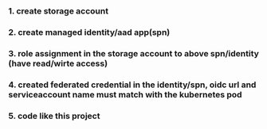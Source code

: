 ### 1. create storage account
### 2. create managed identity/aad app(spn)
### 3. role assignment in the storage account to above spn/identity (have read/wirte access)
### 4. created federated credential in the identity/spn, oidc url and serviceaccount name must match with the kubernetes pod
### 5. code like this project